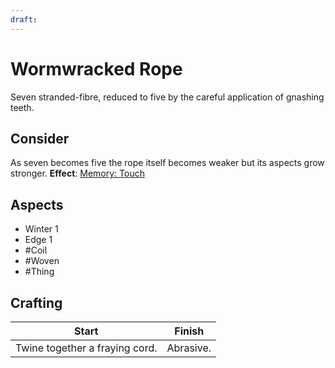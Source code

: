 ```yaml
---
draft:
---
```

# Wormwracked Rope
Seven stranded-fibre, reduced to five by the careful application of gnashing teeth.
## Consider
As seven becomes five the rope itself becomes weaker but its aspects grow stronger.
**Effect**: [Memory: Touch](https://uadaf.theevilroot.xyz/rowenarium/element/mem.touch)
## Aspects
- Winter 1
- Edge 1
- #Coil 
- #Woven 
- #Thing
## Crafting
| Start                          | Finish    |
| ------------------------------ | --------- |
| Twine together a fraying cord. | Abrasive. |